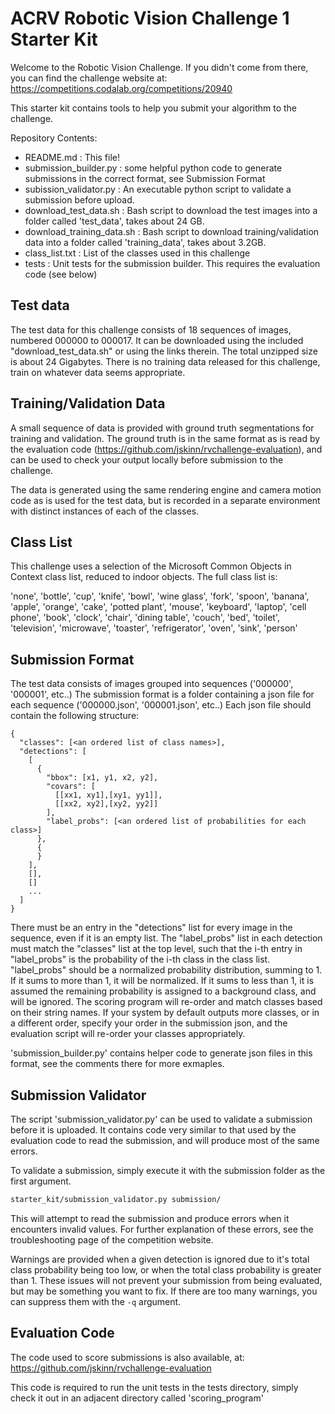 ACRV Robotic Vision Challenge 1 Starter Kit
===========================================

Welcome to the Robotic Vision Challenge.
If you didn't come from there, you can find the challenge website at:
https://competitions.codalab.org/competitions/20940

This starter kit contains tools to help you submit your algorithm to the challenge.


Repository Contents: 
- README.md : This file!
- submission_builder.py : some helpful python code to generate submissions in the correct format, see Submission Format
- subission_validator.py : An executable python script to validate a submission before upload.
- download_test_data.sh : Bash script to download the test images into a folder called 'test_data', takes about 24 GB.
- download_training_data.sh : Bash script to download training/validation data into a folder called 'training_data', takes about 3.2GB.
- class_list.txt : List of the classes used in this challenge
- tests : Unit tests for the submission builder. This requires the evaluation code (see below)      


Test data
---------

The test data for this challenge consists of 18 sequences of images, numbered 000000 to 000017.
It can be downloaded using the included "download_test_data.sh" or using the links therein.
The total unzipped size is about 24 Gigabytes.
There is no training data released for this challenge, train on whatever data seems appropriate.

Training/Validation Data
------------------------

A small sequence of data is provided with ground truth segmentations for training and validation.
The ground truth is in the same format as is read by the evaluation code (https://github.com/jskinn/rvchallenge-evaluation),
and can be used to check your output locally before submission to the challenge.

The data is generated using the same rendering engine and camera motion code as is used for the test data,
but is recorded in a separate environment with distinct instances of each of the classes.

Class List
----------

This challenge uses a selection of the Microsoft Common Objects in Context class list,
reduced to indoor objects. The full class list is:

'none', 'bottle', 'cup', 'knife', 'bowl', 'wine glass', 'fork', 'spoon', 'banana', 'apple', 'orange', 'cake',
'potted plant', 'mouse', 'keyboard', 'laptop', 'cell phone', 'book', 'clock',
'chair', 'dining table', 'couch', 'bed', 'toilet', 'television', 'microwave', 'toaster',
'refrigerator', 'oven', 'sink', 'person'


Submission Format
-----------------

The test data consists of images grouped into sequences ('000000', '000001', etc..)
The submission format is a folder containing a json file for each sequence ('000000.json', '000001.json', etc..)
Each json file should contain the following structure:
```
{
  "classes": [<an ordered list of class names>],
  "detections": [
    [
      {
        "bbox": [x1, y1, x2, y2],
        "covars": [
          [[xx1, xy1],[xy1, yy1]],
          [[xx2, xy2],[xy2, yy2]]
        ],
        "label_probs": [<an ordered list of probabilities for each class>]
      },
      {
      }
    ],
    [],
    []
    ...
  ]
}
```
There must be an entry in the "detections" list for every image in the sequence, even if it is an empty list.
The "label_probs" list in each detection must match the "classes" list at the top level, such that the i-th entry
in "label_probs" is the probability of the i-th class in the class list.
"label_probs" should be a normalized probability distribution, summing to 1.
If it sums to more than 1, it will be normalized. If it sums to less than 1, it is assumed the remaining probability
is assigned to a background class, and will be ignored.
The scoring program will re-order and match classes based on their string names.
If your system by default outputs more classes, or in a different order, specify your order in the submission json,
and the evaluation script will re-order your classes appropriately.

'submission_builder.py' contains helper code to generate json files in this format, see the comments there for more
exmaples.


Submission Validator
--------------------

The script 'submission_validator.py' can be used to validate a submission before it is uploaded.
It contains code very similar to that used by the evaluation code to read the submission,
and will produce most of the same errors.

To validate a submission, simply execute it with the submission folder as the first argument.
```bash
starter_kit/submission_validator.py submission/ 
```
This will attempt to read the submission and produce errors when it encounters invalid values.
For further explanation of these errors, see the troubleshooting page of the competition website. 

Warnings are provided when a given detection is ignored due to it's total class probability being too low,
or when the total class probability is greater than 1.
These issues will not prevent your submission from being evaluated, but may be something you want to fix.
If there are too many warnings, you can suppress them with the `-q` argument. 

Evaluation Code
---------------

The code used to score submissions is also available, at:
https://github.com/jskinn/rvchallenge-evaluation

This code is required to run the unit tests in the tests directory,
simply check it out in an adjacent directory called 'scoring_program'
